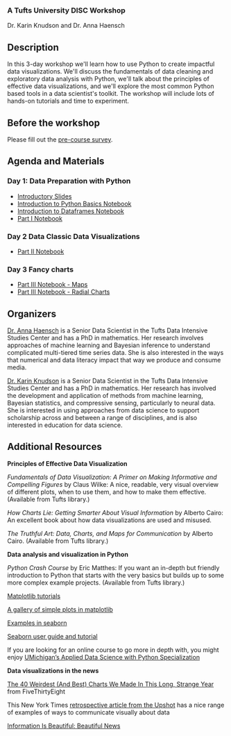 ### A Tufts University DISC Workshop

Dr. Karin Knudson and Dr. Anna Haensch

## Description

In this 3-day workshop we'll learn how to use Python to create impactful data visualizations.  We'll discuss the fundamentals of data cleaning and exploratory data analysis with Python, we'll talk about the principles of effective data visualizations, and we'll explore the most common Python based tools in a data scientist's toolkit.  The workshop will include lots of hands-on tutorials and time to experiment.


## Before the workshop

Please fill out the [pre-course survey](https://docs.google.com/forms/d/e/1FAIpQLSdiIwO-LZ0hEpLci5WIEjdLEedqChE0FzFWPm3-fXqegWJtcw/viewform?usp=sf_link).

## Agenda and Materials
### Day 1: Data Preparation with Python
* [Introductory Slides](https://docs.google.com/presentation/d/1bEcdb83Agy6WNHovxx4ve1BpLNp2Y6RMLtFtaXZLDe0/edit?usp=sharing)
* [Introduction to Python Basics Notebook](https://colab.research.google.com/drive/1ZST6QSPYBHRGazMiDMcgmSgEAv8OdcH3?usp=sharing)
* [Introduction to Dataframes Notebook](https://colab.research.google.com/drive/1rpmAZ6TO6dFZ8C2WRvldlETv0VEVtj-z?usp=sharing) 
* [Part I Notebook](https://colab.research.google.com/drive/1CeZLphSEBBO6aAxRjwhUW4ZjsMRWcear?usp=sharing)

### Day 2 Data Classic Data Visualizations 
* [Part II Notebook](https://colab.research.google.com/drive/1lR1dlRhvHEHATHjTl_fWmqOOQHsSFTI9?usp=sharing)

### Day 3 Fancy charts
* [Part III Notebook - Maps](https://colab.research.google.com/drive/1ecJjVWqXfHhlJHc-1bXfutiXv3av-mPF?usp=sharing)
* [Part III Notebook - Radial Charts](https://colab.research.google.com/drive/1K27PbNcJTneiMcH_ShAfHuIkpZghlybA?usp=sharing)

## Organizers

[Dr. Anna Haensch](https://annahaensch.com/) is a Senior Data Scientist in the Tufts Data Intensive Studies Center and has a PhD in mathematics.  Her research involves approaches of machine learning and Bayesian inference to understand complicated multi-tiered time series data. She is also interested in the ways that numerical and data literacy impact that way we produce and consume media.

[Dr. Karin Knudson](https://karinknudson.com/) is a Senior Data Scientist in the Tufts Data Intensive Studies Center and has a PhD in mathematics.  Her research has involved the development and application of methods from machine learning, Bayesian statistics, and compressive sensing, particularly to neural data. She is interested in using approaches from data science to support scholarship across and between a range of disciplines, and is also interested in education for data science. 

## Additional Resources

**Principles of Effective Data Visualization**

*Fundamentals of Data Visualization: A Primer on Making Informative and Compelling Figures* by Claus Wilke: A nice, readable, very visual overview of different plots, when to use them, and how to make them effective. (Available from Tufts library.)

*How Charts Lie: Getting Smarter About Visual Information* by Alberto Cairo: An excellent book about how data visualizations are used and misused.

*The Truthful Art: Data, Charts, and Maps for Communication* by Alberto Cairo. (Available from Tufts library.)

**Data analysis and visualization in Python**

*Python Crash Course* by Eric Matthes: If you want an in-depth but friendly introduction to Python that starts with the very basics but builds up to some more complex example projects. (Available from Tufts library.)

[Matplotlib tutorials](https://matplotlib.org/stable/tutorials/index.html)

[A gallery of simple plots in matplotlib](https://matplotlib.org/stable/tutorials/introductory/sample_plots.html#sphx-glr-tutorials-introductory-sample-plots-py)

[Examples in seaborn](https://seaborn.pydata.org/examples/index.html)

[Seaborn user guide and tutorial](https://seaborn.pydata.org/tutorial.html)

If you are looking for an online course to go more in depth with, you might enjoy [UMichigan’s Applied Data Science with Python Specialization](https://www.coursera.org/specializations/data-science-python)

**Data visualizations in the news**

[The 40 Weirdest (And Best) Charts We Made In This Long, Strange Year](https://fivethirtyeight.com/features/the-40-weirdest-and-best-charts-we-made-in-2020/) from FiveThirtyEight

This New York Times [retrospective article from the Upshot](https://www.nytimes.com/interactive/2019/04/22/upshot/upshot-at-five-years.html) has a nice range of examples of ways to communicate visually about data

[Information Is Beautiful: Beautiful News](https://informationisbeautiful.net/beautifulnews/)


